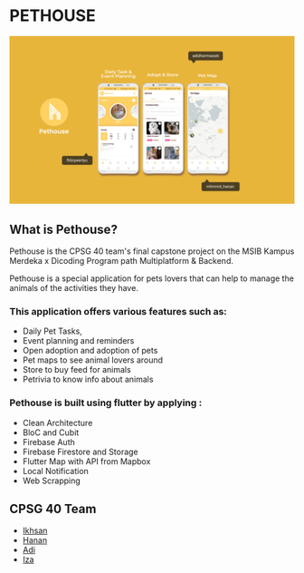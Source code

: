 # PETHOUSE
![pethouse_ss](https://github.com/ToKu404/Pethouse/blob/main/screenshoot/screenshoot.png?raw=true "pethouse_Ss")
## What is Pethouse?
Pethouse is the CPSG 40 team's final capstone project on the MSIB Kampus Merdeka x Dicoding Program path Multiplatform & Backend.

Pethouse is a special application for pets lovers that can help to manage the animals of the activities they have. 

### This application offers various features such as: 
- Daily Pet Tasks, 
- Event planning and reminders 
- Open adoption and adoption of pets 
- Pet maps to see animal lovers around 
- Store to buy feed for animals 
- Petrivia to know info about animals 


### Pethouse is built using flutter by applying : 
- Clean Architecture 
- BloC and Cubit 
- Firebase Auth 
- Firebase Firestore and Storage 
- Flutter Map with API from Mapbox 
- Local Notification 
- Web Scrapping

## CPSG 40 Team
- [Ikhsan](https://github.com/ToKu404)
- [Hanan](https://github.com/Hanan07-sys)
- [Adi](https://github.com/adidharmawati)
- [Iza](https://github.com/fildzahah)

